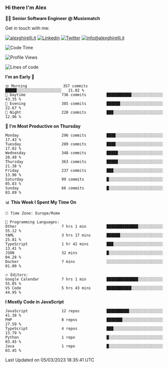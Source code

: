 ### Hi there I'm Alex

👨‍💻 __Senior Software Engineer @ Musixmatch__

Get in touch with me:

[![alexghirelli.it](https://img.shields.io/static/v1?label=alexghirelli.it&message=%20&color=red&logo=&style=flat-square&logoColor=white)](https://www.alexghirelli.it/)
[![Linkedin](https://img.shields.io/static/v1?label=Linkedin&message=%20&color=blue&logo=Linkedin&style=flat-square&logoColor=white)](https://linkedin.com/in/alexghirelli)
[![Twitter](https://img.shields.io/static/v1?label=Twitter&message=%20&color=blue&logo=Twitter&style=flat-square&logoColor=white)](https://twitter.com/alexGhirelli)
[![info@alexghirelli.it](https://img.shields.io/static/v1?label=info@alexghirelli.it&message=%20&color=red&logo=gmail&style=flat-square&logoColor=white)](mailto:info@alexghirelli.it)

<!--START_SECTION:waka-->
![Code Time](http://img.shields.io/badge/Code%20Time-7%2C363%20hrs%2040%20mins-blue)

![Profile Views](http://img.shields.io/badge/Profile%20Views-0-blue)

![Lines of code](https://img.shields.io/badge/From%20Hello%20World%20I%27ve%20Written-11.6%20million%20lines%20of%20code-blue)

**I'm an Early 🐤** 

```text
🌞 Morning                357 commits         █████░░░░░░░░░░░░░░░░░░░░   21.02 % 
🌆 Daytime                736 commits         ███████████░░░░░░░░░░░░░░   43.35 % 
🌃 Evening                385 commits         ██████░░░░░░░░░░░░░░░░░░░   22.67 % 
🌙 Night                  220 commits         ███░░░░░░░░░░░░░░░░░░░░░░   12.96 % 
```
📅 **I'm Most Productive on Thursday** 

```text
Monday                   296 commits         ████░░░░░░░░░░░░░░░░░░░░░   17.43 % 
Tuesday                  289 commits         ████░░░░░░░░░░░░░░░░░░░░░   17.02 % 
Wednesday                348 commits         █████░░░░░░░░░░░░░░░░░░░░   20.49 % 
Thursday                 363 commits         █████░░░░░░░░░░░░░░░░░░░░   21.38 % 
Friday                   237 commits         ███░░░░░░░░░░░░░░░░░░░░░░   13.96 % 
Saturday                 99 commits          █░░░░░░░░░░░░░░░░░░░░░░░░   05.83 % 
Sunday                   66 commits          █░░░░░░░░░░░░░░░░░░░░░░░░   03.89 % 
```


📊 **This Week I Spent My Time On** 

```text
🕑︎ Time Zone: Europe/Rome

💬 Programming Languages: 
Other                    7 hrs 1 min         ██████████████░░░░░░░░░░░   55.12 % 
YAML                     3 hrs 17 mins       ██████░░░░░░░░░░░░░░░░░░░   25.81 % 
TypeScript               1 hr 42 mins        ███░░░░░░░░░░░░░░░░░░░░░░   13.41 % 
JSON                     32 mins             █░░░░░░░░░░░░░░░░░░░░░░░░   04.28 % 
Docker                   7 mins              ░░░░░░░░░░░░░░░░░░░░░░░░░   01.00 % 

🔥 Editors: 
Google Calendar          7 hrs 1 min         ██████████████░░░░░░░░░░░   55.05 % 
VS Code                  5 hrs 43 mins       ███████████░░░░░░░░░░░░░░   44.95 % 
```

**I Mostly Code in JavaScript** 

```text
JavaScript               12 repos            ██████████░░░░░░░░░░░░░░░   41.38 % 
PHP                      8 repos             ███████░░░░░░░░░░░░░░░░░░   27.59 % 
TypeScript               4 repos             ███░░░░░░░░░░░░░░░░░░░░░░   13.79 % 
Python                   1 repo              █░░░░░░░░░░░░░░░░░░░░░░░░   03.45 % 
Java                     1 repo              █░░░░░░░░░░░░░░░░░░░░░░░░   03.45 % 
```




 Last Updated on 05/03/2023 18:35:41 UTC
<!--END_SECTION:waka-->

